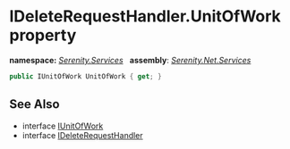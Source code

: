 # IDeleteRequestHandler.UnitOfWork property
**namespace:** *[Serenity.Services](../../README.md#serenity.services-namespace)*   **assembly**: *[Serenity.Net.Services](../../README.md)*

```csharp
public IUnitOfWork UnitOfWork { get; }
```

## See Also

* interface [IUnitOfWork](../Serenity.Net.Data/../../Serenity.Data/IUnitOfWork.md)
* interface [IDeleteRequestHandler](../IDeleteRequestHandler.md)